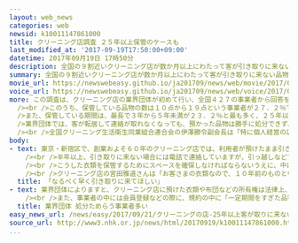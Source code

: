 ```yaml
---
layout: web_news
categories: web
newsid: k10011147861000
title: クリーニング店調査 ２５年以上保管のケースも
last_modified_at: '2017-09-19T17:50:00+09:00'
datetime: 2017年09月19日 17時50分
description: 全国の９割近いクリーニング店が数か月以上にわたって客が引き取りに来ない品物を抱え、中には２５年以上も保管し続けているケースもあるなど、長期間の保管を余儀なくされている実態が業界団体の調査でわかりました。
summary: 全国の９割近いクリーニング店が数か月以上にわたって客が引き取りに来ない品物を抱え、中には２５年以上も保管し続けているケースもあるなど、長期間の保管を余儀なくされている実態が業界団体の調査でわかりました。
movie_url: https://newswebeasy.github.io/ja201709/news/web/movie/2017/09/21/k10011147861000.mp4
voice_url: https://newswebeasy.github.io/ja201709/news/web/voice/2017/09/21/k10011147861000.mp3
more: この調査は、クリーニング店の業界団体が初めて行い、全国４２７の事業者から回答を得ました。<br /><br />それによりますと、数か月以上にわたって客が引き取りに来ない衣類や布団などの品物を保管している事業者は、全体の８７．４％に上りました。<br
  /><br />このうち、保管している品物の数は１０点から１９点という事業者が２７．２％で最も多かった一方、２００点以上の事業者も２．４％ありました。<br /><br
  />また、保管している期間は、最長で３年から５年未満が２３．２％と最も多く、２５年以上の長期間、保管していると答えた事業者も５．９％に上りました。<br /><br
  />業界団体では、客が転居して連絡が取れなくなっても、預かった品物は勝手に処分できず、多くの店が困っているとして、新たにポスターを７５００枚作成し、客にできるだけ早い引き取りを呼びかけるほか、国にも対応策の検討を求めていくことにしています。<br
  /><br />全国クリーニング生活衛生同業組合連合会の伊澤勝令副会長は「特に個人経営の店では保管場所に困って、部屋を借りたりしなければならなくなる。一定の保管期間をすぎた場合にどういう対応ができるか、行政と詰めていきたい」と話しています。
body:
- text: 東京・新宿区で、創業およそ６０年のクリーニング店では、利用者が預けたまま引き取りに来ないシャツやジャケット、コートなどがおよそ１００着に上っています。<br
    /><br />半年以上、引き取りに来ない場合には電話で連絡していますが、引っ越しなどで連絡がつかないケースも多く、１０年以上保管しているものもあるということです。<br
    /><br />こうした衣類を保管するためにスペースを確保しなければならないうえに、中には、後払いで引き受け料金が回収できないままになっているものもあると言います。しかし、持ち主の承諾を得ずに処分してしまえば、その後、利用者が引き取りに現れた場合にトラブルになるおそれもあるため、対応に苦慮しています。<br
    /><br />クリーニング店の宮田雅道さんは「お客さまの衣類なので、１０年前のものといえども返さなければならず、勝手には処分できない。ただ、店が忙しい時期になると、保管スペースに空きがなくなり、支障を来たすので、なるべく早く引き取りに来てほしい」と話していました。
  title: 「なるべく早く引き取りに来てほしい」
- text: 業界団体によりますと、クリーニング店に預けた衣類や布団などの所有権は法律上、預けた人にあるため、仮に連絡を取ることができなくなった場合でも、了解を得ずに処分することはできないということです。<br
    /><br />また、事業者の中には会員登録などの際に、規約の中に「一定期間をすぎた品物は処分する」と明記し、前もって理解を求めているところもありますが、処分したあとで客が「知らなかった」と言われるなどしてトラブルになることを避けるため、実際には処分をためらう事業者も多いということです。
  title: 業界団体 処分ためらう事業者多い
easy_news_url: /news/easy/2017/09/21/クリーニングの店-25年以上客が取りに来ない服もある/
source_url: http://www3.nhk.or.jp/news/html/20170919/k10011147861000.html?utm_int=news-business_contents_list-items_008
...
```

